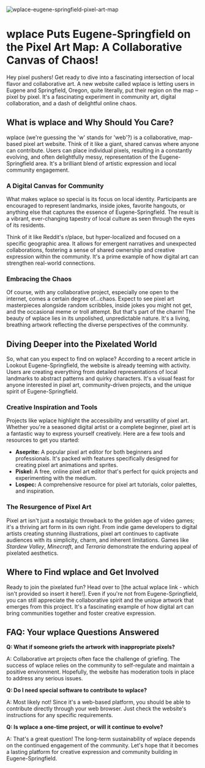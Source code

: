 ![wplace-eugene-springfield-pixel-art-map](https://images.pexels.com/photos/18069362/pexels-photo-18069362.png?auto=compress&cs=tinysrgb&fit=crop&h=627&w=1200)

# wplace Puts Eugene-Springfield on the Pixel Art Map: A Collaborative Canvas of Chaos!

Hey pixel pushers! Get ready to dive into a fascinating intersection of local flavor and collaborative art. A new website called wplace is letting users in Eugene and Springfield, Oregon, quite literally, put their region on the map – pixel by pixel. It's a fascinating experiment in community art, digital collaboration, and a dash of delightful online chaos.

## What is wplace and Why Should You Care?

wplace (we're guessing the 'w' stands for 'web'?) is a collaborative, map-based pixel art website. Think of it like a giant, shared canvas where anyone can contribute. Users can place individual pixels, resulting in a constantly evolving, and often delightfully messy, representation of the Eugene-Springfield area. It's a brilliant blend of artistic expression and local community engagement.

### A Digital Canvas for Community

What makes wplace so special is its focus on local identity. Participants are encouraged to represent landmarks, inside jokes, favorite hangouts, or anything else that captures the essence of Eugene-Springfield. The result is a vibrant, ever-changing tapestry of local culture as seen through the eyes of its residents.

Think of it like Reddit's r/place, but hyper-localized and focused on a specific geographic area. It allows for emergent narratives and unexpected collaborations, fostering a sense of shared ownership and creative expression within the community. It's a prime example of how digital art can strengthen real-world connections.

### Embracing the Chaos

Of course, with any collaborative project, especially one open to the internet, comes a certain degree of…chaos. Expect to see pixel art masterpieces alongside random scribbles, inside jokes you might not get, and the occasional meme or troll attempt. But that's part of the charm! The beauty of wplace lies in its unpolished, unpredictable nature. It's a living, breathing artwork reflecting the diverse perspectives of the community.

## Diving Deeper into the Pixelated World

So, what can you expect to find on wplace? According to a recent article in Lookout Eugene-Springfield, the website is already teeming with activity. Users are creating everything from detailed representations of local landmarks to abstract patterns and quirky characters. It's a visual feast for anyone interested in pixel art, community-driven projects, and the unique spirit of Eugene-Springfield.

### Creative Inspiration and Tools

Projects like wplace highlight the accessibility and versatility of pixel art. Whether you're a seasoned digital artist or a complete beginner, pixel art is a fantastic way to express yourself creatively. Here are a few tools and resources to get you started:

*   **Aseprite:** A popular pixel art editor for both beginners and professionals. It's packed with features specifically designed for creating pixel art animations and sprites.
*   **Piskel:** A free, online pixel art editor that's perfect for quick projects and experimenting with the medium.
*   **Lospec:** A comprehensive resource for pixel art tutorials, color palettes, and inspiration.

### The Resurgence of Pixel Art

Pixel art isn't just a nostalgic throwback to the golden age of video games; it's a thriving art form in its own right. From indie game developers to digital artists creating stunning illustrations, pixel art continues to captivate audiences with its simplicity, charm, and inherent limitations. Games like *Stardew Valley*, *Minecraft*, and *Terraria* demonstrate the enduring appeal of pixelated aesthetics.

## Where to Find wplace and Get Involved

Ready to join the pixelated fun? Head over to [the actual wplace link - which isn't provided so insert it here!]. Even if you're not from Eugene-Springfield, you can still appreciate the collaborative spirit and the unique artwork that emerges from this project. It's a fascinating example of how digital art can bring communities together and foster creative expression.

## FAQ: Your wplace Questions Answered

**Q: What if someone griefs the artwork with inappropriate pixels?**

A: Collaborative art projects often face the challenge of griefing. The success of wplace relies on the community to self-regulate and maintain a positive environment. Hopefully, the website has moderation tools in place to address any serious issues.

**Q: Do I need special software to contribute to wplace?**

A: Most likely not! Since it's a web-based platform, you should be able to contribute directly through your web browser. Just check the website's instructions for any specific requirements.

**Q: Is wplace a one-time project, or will it continue to evolve?**

A: That's a great question! The long-term sustainability of wplace depends on the continued engagement of the community. Let's hope that it becomes a lasting platform for creative expression and community building in Eugene-Springfield.
